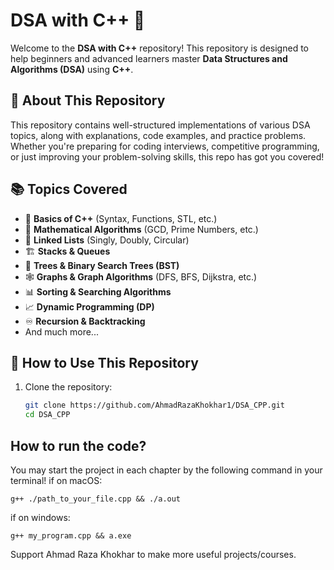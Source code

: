 # DSA with C++ 🚀  
Welcome to the **DSA with C++** repository! This repository is designed to help beginners and advanced learners master **Data Structures and Algorithms (DSA)** using **C++**.  

## 📌 About This Repository  
This repository contains well-structured implementations of various DSA topics, along with explanations, code examples, and practice problems. Whether you're preparing for coding interviews, competitive programming, or just improving your problem-solving skills, this repo has got you covered!  

## 📚 Topics Covered  
- 📖 **Basics of C++** (Syntax, Functions, STL, etc.)  
- 🧮 **Mathematical Algorithms** (GCD, Prime Numbers, etc.)  
- 🔗 **Linked Lists** (Singly, Doubly, Circular)  
- 🏗 **Stacks & Queues**  
- 🌲 **Trees & Binary Search Trees (BST)**  
- 🕸 **Graphs & Graph Algorithms** (DFS, BFS, Dijkstra, etc.)  
- 📊 **Sorting & Searching Algorithms**  
- 📈 **Dynamic Programming (DP)**  
- ♾ **Recursion & Backtracking**  
- And much more...  

## 🚀 How to Use This Repository  
1. Clone the repository:  
   ```bash
   git clone https://github.com/AhmadRazaKhokhar1/DSA_CPP.git
   cd DSA_CPP

## How to run the code?
You may start the project in each chapter by the following command in your terminal!
if on macOS:
```
g++ ./path_to_your_file.cpp && ./a.out
```
if on windows:
```
g++ my_program.cpp && a.exe
```
Support Ahmad Raza Khokhar to make more useful projects/courses.
